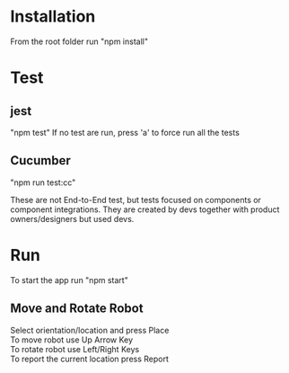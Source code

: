 # Installation
From the root folder run 
"npm install"

# Test
## jest
"npm test"
If no test are run, press 'a' to force run all the tests

## Cucumber
"npm run test:cc"

These are not End-to-End test, but tests focused on components or component integrations. They are created by devs together with product owners/designers but used devs.


# Run
To start the app run
"npm start"

## Move and Rotate Robot
Select orientation/location and press Place  
To move robot use Up Arrow Key  
To rotate robot use Left/Right Keys  
To report the current location press Report  
